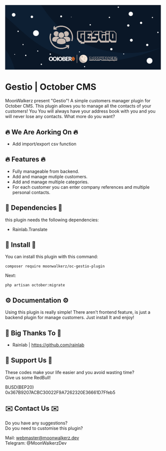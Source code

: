 <p align="center"> <img style="max-width: 100%; margin: 2rem auto; display: block;" src=cover_github.jpg></p>

# Gestio | October CMS

MoonWalkerz present "Gestio"! A simple customers manager plugin for October CMS. This plugin allows you to manage all the contacts of your customers! You You will always have your address book with you and you will never lose any contacts. What more do you want?

## 🔥 We Are Aorking On 🔥

- Add import/export csv function

## 🔥 Features 🔥

- Fully manageable from backend.
- Add and manage mutiple customers.
- Add and manage multiple categories.
- For each customer you can enter company references and multiple personal contacts.

## 💊 Dependencies 💊

this plugin needs the following dependencies:
- Rainlab.Translate

## 🚀 Install 🚀

You can install this plugin with this command:

```
composer require moonwalkerz/oc-gestio-plugin
```
Next:

```
php artisan october:migrate
```

## ⚙️ Documentation ⚙️

Using this plugin is really simple! There aren't frontend feature, is just a backend plugin for manage customers. Just install It and enjoy!

## 🙏 Big Thanks To 🙏

- Rainlab | https://github.com/rainlab

 

## 🤑 Support Us 🤑

These codes make your life easier and you avoid wasting time?\
Give us some RedBull!

BUSD(BEP20)\
0x367B9207ACBC30022F9A7262320E36661D7Ffeb5

## ✉️ Contact Us ✉️ 

Do you have any suggestions?\
Do you need to customise this plugin?

Mail: webmaster@moonwalkerz.dev\
Telegram: @MoonWalkerzDev
